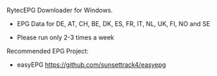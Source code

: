 RytecEPG Downloader for Windows.

- EPG Data for DE, AT, CH, BE, DK, ES, FR, IT, NL, UK, FI, NO and SE

- Please run only 2-3 times a week

Recommended EPG Project:

- easyEPG https://github.com/sunsettrack4/easyepg
